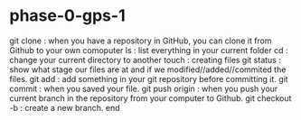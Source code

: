 # phase-0-gps-1
git clone : when you have a repository in GitHub, you can clone it from Github to your own comoputer
ls : list everything in your current folder
cd : change your current directory to another
touch : creating files 
git status : show what stage our files are at and if we modified//added//commited the files.
git add : add something in your git repository before committing it.
git commit : when you saved your file. 
git push origin : when you push your current branch in the repository from your computer to Github.
git checkout -b : create a new branch.
end
